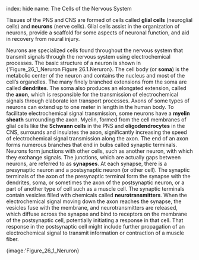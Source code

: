 index: hide
name: The Cells of the Nervous System

Tissues of the PNS and CNS are formed of cells called  **glial cells** (neuroglial cells) and  **neurons** (nerve cells). Glial cells assist in the organization of neurons, provide a scaffold for some aspects of neuronal function, and aid in recovery from neural injury.

Neurons are specialized cells found throughout the nervous system that transmit signals through the nervous system using electrochemical processes. The basic structure of a neuron is shown in {'Figure_26_1_Neruron Figure 26.1.Neruron}. The cell body (or  **soma**) is the metabolic center of the neuron and contains the nucleus and most of the cell’s organelles. The many finely branched extensions from the soma are called  **dendrites**. The soma also produces an elongated extension, called the  **axon**, which is responsible for the transmission of electrochemical signals through elaborate ion transport processes. Axons of some types of neurons can extend up to one meter in length in the human body. To facilitate electrochemical signal transmission, some neurons have a  **myelin sheath** surrounding the axon. Myelin, formed from the cell membranes of glial cells like the  **Schwann cells** in the PNS and  **oligodendrocytes** in the CNS, surrounds and insulates the axon, significantly increasing the speed of electrochemical signal transmission along the axon. The end of an axon forms numerous branches that end in bulbs called synaptic terminals. Neurons form junctions with other cells, such as another neuron, with which they exchange signals. The junctions, which are actually gaps between neurons, are referred to as  **synapses**. At each synapse, there is a presynaptic neuron and a postsynaptic neuron (or other cell). The synaptic terminals of the axon of the presynaptic terminal form the synapse with the dendrites, soma, or sometimes the axon of the postsynaptic neuron, or a part of another type of cell such as a muscle cell. The synaptic terminals contain vesicles filled with chemicals called  **neurotransmitters**. When the electrochemical signal moving down the axon reaches the synapse, the vesicles fuse with the membrane, and neurotransmitters are released, which diffuse across the synapse and bind to receptors on the membrane of the postsynaptic cell, potentially initiating a response in that cell. That response in the postsynaptic cell might include further propagation of an electrochemical signal to transmit information or contraction of a muscle fiber.


{image:'Figure_26_1_Neruron}
        
